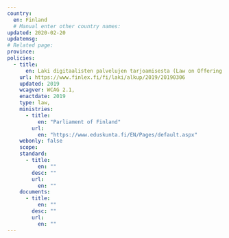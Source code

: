 ```yaml
---
country:
  en: Finland
  # Manual enter other country names: 
updated: 2020-02-20
updatemsg:
# Related page:
province: 
policies:
  - title:
      en: Laki digitaalisten palvelujen tarjoamisesta (Law on Offering Digital Services)
    url: https://www.finlex.fi/fi/laki/alkup/2019/20190306
    updated: 2019
    wcagver: WCAG 2.1, 
    enactdate: 2019
    type: law, 
    ministries:
      - title:
          en: "Parliament of Finland"
        url:
          en: "https://www.eduskunta.fi/EN/Pages/default.aspx"
    webonly: false
    scope: 
    standard:
      - title:
          en: ""
        desc: ""
        url:
          en: ""
    documents:
      - title:
          en: ""
        desc: ""
        url:
          en: ""
---
```

